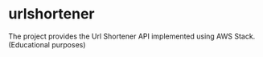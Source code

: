 # urlshortener
The project provides the Url Shortener API implemented using AWS Stack. (Educational purposes)
